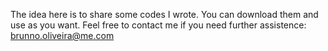 The idea here is to share some codes I wrote. You can download them and use as you want. Feel free to contact me if you need further assistence: brunno.oliveira@me.com

